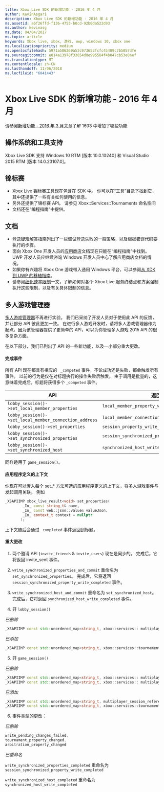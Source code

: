 ```yaml
---
title: Xbox Live SDK 的新增功能 - 2016 年 4 月
author: KevinAsgari
description: Xbox Live SDK 的新增功能 - 2016 年 4 月
ms.assetid: a6f26ffd-f136-4753-b0cd-92b0da522d93
ms.author: kevinasg
ms.date: 04/04/2017
ms.topic: article
keywords: Xbox live, xbox, 游戏, uwp, windows 10, xbox one
ms.localizationpriority: medium
ms.openlocfilehash: 5971a586269a53c973653fcfc45409c7b5057dfe
ms.sourcegitcommit: e814a13978f33654d8e995584f4b047cb53e0aef
ms.translationtype: MT
ms.contentlocale: zh-CN
ms.lasthandoff: 11/06/2018
ms.locfileid: "6041443"
---
```

# <a name="whats-new-for-the-xbox-live-sdk---april-2016"></a>Xbox Live SDK 的新增功能 - 2016 年 4 月

请参阅[新增功能 - 2016 年 3 月](1603-whats-new.md)文章了解 1603 中增加了哪些功能

## <a name="os-and-tool-support"></a>操作系统和工具支持
Xbox Live SDK 支持 Windows 10 RTM [版本 10.0.10240] 和 Visual Studio 2015 RTM [版本 14.0.23107.0]。

## <a name="tournaments"></a>锦标赛
- Xbox Live 锦标赛工具现在包含在 SDK 中。  你可以在“工具”目录下找到它，其中还提供了一些有关如何使用的信息。
- 另外还提供了锦标赛 API。  请参见 Xbox::Services::Tournaments 命名空间
- 文档还在“编程指南”中提供。

## <a name="documentation"></a>文档
- [登录疑难解答指南](../using-xbox-live/troubleshooting/troubleshooting-sign-in.md)列出了一些调试登录失败的一般策略，以及根据错误代码要执行的步骤。
- 面向 Xbox One 开发人员的[应用商店](https://developer.microsoft.com/en-us/games/xbox/docs/xboxlive/xbox-live-partners/xbox-marketplace/marketplace-and-downloadable-content)文档现在只能在“编程指南”中找到。  UWP 开发人员应继续咨询 Windows 开发人员中心了解应用商店文档的情况。
- 如果你有兴趣将 Xbox One 游戏带入通用 Windows 平台，可以参阅[从 XDK 到 UWP 的移植指南](../using-xbox-live/porting-xbox-live-code-from-xdk-to-uwp.md)。
- 请参阅[细化速率限制](../using-xbox-live/best-practices/fine-grained-rate-limiting.md)一文，了解如何对各个 Xbox Live 服务终结点和方案强制执行这些限制，以及有关具体限制的信息。

## <a name="multiplayer-manager"></a>多人游戏管理器
[多人游戏管理器](../multiplayer/multiplayer-manager.md)不再进行实验。  我们已采纳了开发人员对于使用此 API 的反馈，并让部分 API 彼此更加一致。  在进行多人游戏开发时，请将多人游戏管理器作为起点，因为该管理器提供了更简单的 API，可以为你管理多人游戏 2015 API 的很多复杂方面。

在以下部分，我们已列出了 API 的一些新功能，以及一小部分重大更改。

#### <a name="completed-events"></a>完成事件
所有 API 现在都具有相应的 ``` _competed``` 事件，不论成功还是失败，都会触发所有事件。 以前的行为是仅在对标题执行的操作失败后触发。 由于调用是批量的，这意味着完成后，标题将获得多个 ```_competed``` 事件。

| API | 返回事件 |
|-----|----------------|
| ```lobby_session()->set_local_member_properties``` |  ```local_member_property_write_completed ```
| ```lobby_session()->set_local_member_connection_address``` | ```local_member_connection_address_write_completed``` |
| ```lobby_session()->set_properties``` | ```session_property_write_completed``` |
| ```lobby_session()->set_synchronized_properties``` | ```session_synchronized_property_write_completed``` |
| ```lobby_session()->set_synchronized_host``` | ```synchronized_host_write_completed``` |

同样适用于 ```game_session()```。

#### <a name="application-defined-context"></a>应用程序定义的上下文
你现在可以传入每个 set_* 方法可选的应用程序定义的上下文，将多人游戏事件与发起调用关联。
例如

```cpp
_XSAPIIMP xbox_live_result<void> set_properties(
        _In_ const string_t& name,
        _In_ const web::json::value& valueJson,
        _In_ context_t context = nullptr
       );
```

上下文随后会通过 ```_completed``` 事件返回到标题。

#### <a name="breaking-changes"></a>重大更改

1.  两个邀请 API (```invite_friends``` & ```invite_users```) 现在是同步的。 完成后，它将返回 invite_sent 事件。

2.  ```write_synchronized_properties_and_commit``` 重命名为 ```set_synchronized_properties```。 完成后，它将返回 ```session_synchronized_property_write_completed``` 事件。

3.  ```write_synchronized_host_and_commit``` 重命名为 ```set_synchronized_host```。 完成后，它将返回 ```synchronized_host_write_completed``` 事件。

4.  开 ```lobby_session()```

  *已删除*

```cpp
_XSAPIIMP const std::unordered_map<string_t, xbox::services:: multiplayer::multiplayer_session_tournaments_server& tournaments_server() const;
```

  *已添加*

```cpp
_XSAPIIMP const std::unordered_map<string_t, xbox::services::tournaments::tournament_team_result>& tournament_team_results() const;
```

5.  开 ```game_session()```

  *已删除*

```cpp
_XSAPIIMP const std::unordered_map<string_t, xbox::services:: multiplayer::multiplayer_session_tournaments_server& tournaments_server() const;
_XSAPIIMP const std::unordered_map<string_t, xbox::services:: multiplayer::multiplayer_session_arbitration_server& arbitration_server() const;
```
  *已添加*

```cpp
_XSAPIIMP const std::unordered_map<string_t, multiplayer_session_reference>& tournament_teams() const;
_XSAPIIMP const std::unordered_map<string_t, xbox::services::tournaments::tournament_team_result>& tournament_team_results() const;
```

6.  事件类型的更改：

  *已删除*

```cpp
write_pending_changes_failed,
tournament_property_changed,
arbitration_property_changed
```

  *已重命名*

  ```write_synchronized_properties_completed``` 重命名为 ```session_synchronized_property_write_completed```

  ```write_synchronized_host_completed``` 重命名为 ```synchronized_host_write_completed```
